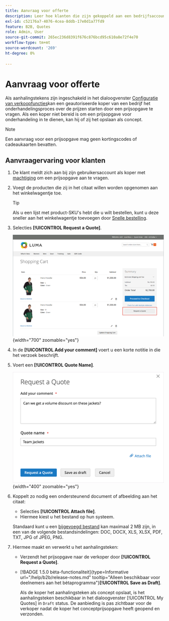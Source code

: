 ```yaml
---
title: Aanvraag voor offerte
description: Leer hoe klanten die zijn gekoppeld aan een bedrijfsaccount een aanvraag voor een prijsopgave kunnen indienen.
exl-id: c52176a7-4076-4cea-8ddb-17e0d1a77fd9
feature: B2B, Quotes
role: Admin, User
source-git-commit: 265ec236d8391f676c876bcd95c610a8e72f4e70
workflow-type: tm+mt
source-wordcount: '269'
ht-degree: 0%

---
```


# Aanvraag voor offerte

Als aanhalingstekens zijn ingeschakeld in het dialoogvenster [Configuratie van verkoopfuncties](configure-quotes.md)kan een geautoriseerde koper van een bedrijf het onderhandelingsproces over de prijzen starten door een prijsopgave te vragen. Als een koper niet bereid is om een prijsopgave voor onderhandeling in te dienen, kan hij of zij het opslaan als concept.

>[!NOTE]
>
>Een aanvraag voor een prijsopgave mag geen kortingscodes of cadeaukaarten bevatten.

## Aanvraagervaring voor klanten

1. De klant meldt zich aan bij zijn gebruikersaccount als koper met [machtiging](account-company-roles-permissions.md) om een prijsopgave aan te vragen.

1. Voegt de producten die zij in het citaat willen worden opgenomen aan het winkelwagentje toe.

   >[!TIP]
   > 
   >Als u een lijst met product-SKU&#39;s hebt die u wilt bestellen, kunt u deze sneller aan het winkelwagentje toevoegen door [Snelle bestelling](quick-order.md).

1. Selecties **[!UICONTROL Request a Quote]**.

   ![Aanvragen van een prijsopgave in het winkelwagentje](./assets/quote-request-from-cart.png){width="700" zoomable="yes"}

1. In de **[!UICONTROL Add your comment]** voert u een korte notitie in die het verzoek beschrijft.

1. Voert een **[!UICONTROL Quote Name]**.

   ![Opmerkingen en namen voor aanhalingstekens invoeren](./assets/quote-request-from-cart-name-comments.png){width="400" zoomable="yes"}

1. Koppelt zo nodig een ondersteunend document of afbeelding aan het citaat:

   - Selecties **[!UICONTROL Attach file]**.
   - Hiermee kiest u het bestand op hun systeem.

   Standaard kunt u een [bijgevoegd bestand](configure-quotes.md) kan maximaal 2 MB zijn, in een van de volgende bestandsindelingen: DOC, DOCX, XLS, XLSX, PDF, TXT, JPG of JPEG, PNG.

1. Hiermee maakt en verwerkt u het aanhalingsteken:

   - Verzendt het prijsopgave naar de verkoper door **[!UICONTROL Request a Quote]**.
   - [!BADGE 1.5.0 bèta-functionaliteit]{type=Informative url="/help/b2b/release-notes.md" tooltip="Alleen beschikbaar voor deelnemers aan het bètaprogramma"}**[!UICONTROL Save as Draft]**.

     Als de koper het aanhalingsteken als concept opslaat, is het aanhalingsteken beschikbaar in het dialoogvenster [!UICONTROL My Quotes] in `Draft` status. De aanbieding is pas zichtbaar voor de verkoper nadat de koper het conceptprijsopgave heeft geopend en verzonden.

